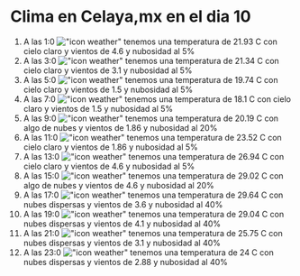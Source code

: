 # Clima en Celaya,mx en el dia 10

1. A las 1:0 !["icon weather"](http://openweathermap.org/img/w/01n.png) tenemos una temperatura de 21.93 C con cielo claro y  vientos de 4.6 y nubosidad al 5%
1. A las 3:0 !["icon weather"](http://openweathermap.org/img/w/01n.png) tenemos una temperatura de 21.34 C con cielo claro y  vientos de 3.1 y nubosidad al 5%
1. A las 5:0 !["icon weather"](http://openweathermap.org/img/w/01n.png) tenemos una temperatura de 19.74 C con cielo claro y  vientos de 1.5 y nubosidad al 5%
1. A las 7:0 !["icon weather"](http://openweathermap.org/img/w/01n.png) tenemos una temperatura de 18.1 C con cielo claro y  vientos de 1.5 y nubosidad al 5%
1. A las 9:0 !["icon weather"](http://openweathermap.org/img/w/02d.png) tenemos una temperatura de 20.19 C con algo de nubes y  vientos de 1.86 y nubosidad al 20%
1. A las 11:0 !["icon weather"](http://openweathermap.org/img/w/01d.png) tenemos una temperatura de 23.52 C con cielo claro y  vientos de 1.86 y nubosidad al 5%
1. A las 13:0 !["icon weather"](http://openweathermap.org/img/w/01d.png) tenemos una temperatura de 26.94 C con cielo claro y  vientos de 4.6 y nubosidad al 5%
1. A las 15:0 !["icon weather"](http://openweathermap.org/img/w/02d.png) tenemos una temperatura de 29.02 C con algo de nubes y  vientos de 4.6 y nubosidad al 20%
1. A las 17:0 !["icon weather"](http://openweathermap.org/img/w/03d.png) tenemos una temperatura de 29.64 C con nubes dispersas y  vientos de 3.6 y nubosidad al 40%
1. A las 19:0 !["icon weather"](http://openweathermap.org/img/w/03d.png) tenemos una temperatura de 29.04 C con nubes dispersas y  vientos de 4.1 y nubosidad al 40%
1. A las 21:0 !["icon weather"](http://openweathermap.org/img/w/03n.png) tenemos una temperatura de 25.75 C con nubes dispersas y  vientos de 3.1 y nubosidad al 40%
1. A las 23:0 !["icon weather"](http://openweathermap.org/img/w/03n.png) tenemos una temperatura de 24 C con nubes dispersas y  vientos de 2.88 y nubosidad al 40%
